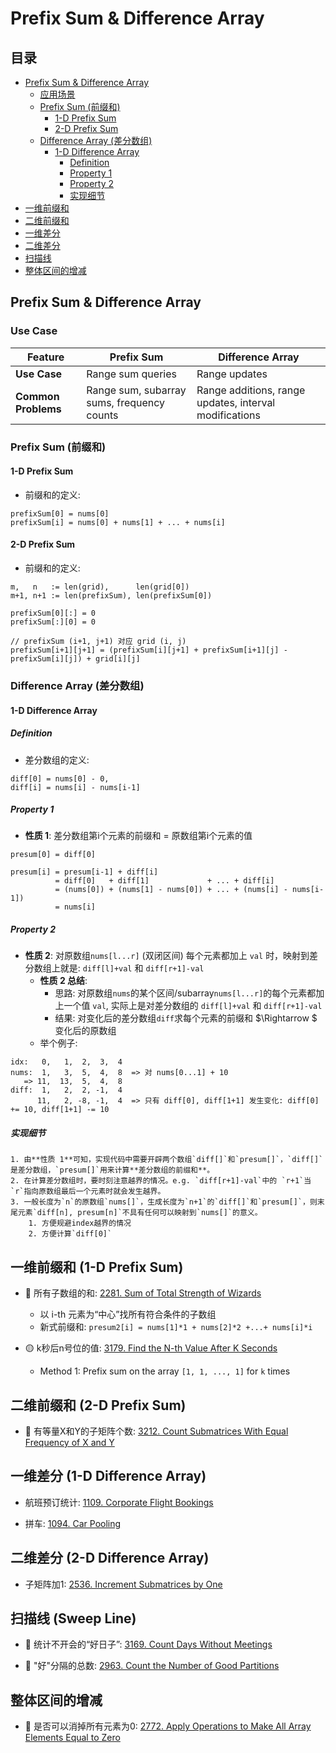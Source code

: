 # Prefix Sum & Difference Array

## 目录
* [Prefix Sum & Difference Array](#prefix-sum--difference-array)
    * [应用场景](#use-case)
    * [Prefix Sum (前缀和)](#prefix-sum-前缀和)
        * [1-D Prefix Sum](#1-d-prefix-sum)
        * [2-D Prefix Sum](#2-d-prefix-sum)
    * [Difference Array (差分数组)](#difference-array-差分数组)
        * [1-D Difference Array](#1-d-difference-array)
            * [Definition](#definition)
            * [Property 1](#property-1)
            * [Property 2](#property-2)
            * [实现细节](#实现细节)
* [一维前缀和](#一维前缀和-1-d-prefix-sum)
* [二维前缀和](#二维前缀和-2-d-prefix-sum)
* [一维差分](#一维差分-1-d-difference-array)
* [二维差分](#二维差分-2-d-difference-array)
* [扫描线](#扫描线-sweep-line)
* [整体区间的增减](#整体区间的增减)


## Prefix Sum & Difference Array

### Use Case
| Feature | Prefix Sum | Difference Array |
| - | - | - |
|**Use Case**|Range sum queries| Range updates |
|**Common Problems**|Range sum, subarray sums, frequency counts|Range additions, range updates, interval modifications|

### Prefix Sum (前缀和)

#### 1-D Prefix Sum
* 前缀和的定义:
```
prefixSum[0] = nums[0]
prefixSum[i] = nums[0] + nums[1] + ... + nums[i]
```

#### 2-D Prefix Sum
* 前缀和的定义:
```
m,   n   := len(grid),      len(grid[0])
m+1, n+1 := len(prefixSum), len(prefixSum[0])

prefixSum[0][:] = 0
prefixSum[:][0] = 0

// prefixSum (i+1, j+1) 对应 grid (i, j)
prefixSum[i+1][j+1] = (prefixSum[i][j+1] + prefixSum[i+1][j] - prefixSum[i][j]) + grid[i][j]
```



### Difference Array (差分数组)

#### 1-D Difference Array

##### Definition
* 差分数组的定义:

```
diff[0] = nums[0] - 0,
diff[i] = nums[i] - nums[i-1]
```

##### Property 1
* **性质 1**: 差分数组第i个元素的前缀和 = 原数组第i个元素的值
```
presum[0] = diff[0]

presum[i] = presum[i-1] + diff[i]
          = diff[0]   + diff[1]             + ... + diff[i]
          = (nums[0]) + (nums[1] - nums[0]) + ... + (nums[i] - nums[i-1])
          = nums[i]
```

##### Property 2
* **性质 2**: 对原数组`nums[l...r]` (双闭区间) 每个元素都加上 `val` 时，映射到差分数组上就是: `diff[l]+val` 和 `diff[r+1]-val`
    * **性质 2 总结**:
        * 思路: 对原数组`nums`的某个区间/subarray`nums[l...r]`的每个元素都加上一个值 `val`, 实际上是对差分数组的 `diff[l]+val` 和 `diff[r+1]-val`
        * 结果: 对变化后的差分数组`diff`求每个元素的前缀和 $\Rightarrow $ 变化后的原数组
    * 举个例子:
```
idx:   0,   1,  2,  3,  4
nums:  1,   3,  5,  4,  8  => 对 nums[0...1] + 10
   => 11,  13,  5,  4,  8
diff:  1,   2,  2, -1,  4
      11,   2, -8, -1,  4  => 只有 diff[0], diff[1+1] 发生变化: diff[0] += 10, diff[1+1] -= 10 
```

##### 实现细节
    1. 由**性质 1**可知，实现代码中需要开辟两个数组`diff[]`和`presum[]`，`diff[]`是差分数组，`presum[]`用来计算**差分数组的前缀和**。
    2. 在计算差分数组时，要时刻注意越界的情况。e.g. `diff[r+1]-val`中的 `r+1`当 `r`指向原数组最后一个元素时就会发生越界。
    3. 一般长度为`n`的原数组`nums[]`，生成长度为`n+1`的`diff[]`和`presum[]`，则末尾元素`diff[n], presum[n]`不具有任何可以映射到`nums[]`的意义。
        1. 方便规避index越界的情况
        2. 方便计算`diff[0]`



## 一维前缀和 (1-D Prefix Sum)
* :red_circle: 所有子数组的和: [2281. Sum of Total Strength of Wizards](https://github.com/szhou12/leetcode-go/tree/main/leetcode/2281-Sum-of-Total-Strength-of-Wizards)
    * 以 i-th 元素为“中心”找所有符合条件的子数组
    * 新式前缀和: `presum2[i] = nums[1]*1 + nums[2]*2 +...+ nums[i]*i`

* :yellow_circle: k秒后n号位的值: [3179. Find the N-th Value After K Seconds](https://github.com/szhou12/leetcode-go/tree/main/leetcode/3179-Find-the-N-th-Value-After-K-Seconds)
    * Method 1: Prefix sum on the array `[1, 1, ..., 1]` for `k` times

## 二维前缀和 (2-D Prefix Sum)
* :red_circle: 有等量X和Y的子矩阵个数: [3212. Count Submatrices With Equal Frequency of X and Y](https://github.com/szhou12/leetcode-go/tree/main/leetcode/3212-Count-Submatrices-With-Equal-Frequency-of-X-and-Y)




## 一维差分 (1-D Difference Array)

* 航班预订统计: [1109. Corporate Flight Bookings](https://github.com/szhou12/leetcode-go/tree/main/leetcode/1109-Corporate-Flight-Bookings)

* 拼车: [1094. Car Pooling](https://github.com/szhou12/leetcode-go/tree/main/leetcode/1094-Car-Pooling)



## 二维差分 (2-D Difference Array)

* 子矩阵加1: [2536. Increment Submatrices by One](https://github.com/szhou12/leetcode-go/tree/main/leetcode/2536-Increment-Submatrices-by-One)

## 扫描线 (Sweep Line)

* :red_circle: 统计不开会的“好日子”: [3169. Count Days Without Meetings](https://github.com/szhou12/leetcode-go/tree/main/leetcode/3169-Count-Days-Without-Meetings)

* :red_circle: "好"分隔的总数: [2963. Count the Number of Good Partitions](https://github.com/szhou12/leetcode-go/tree/main/leetcode/2963-Count-the-Number-of-Good-Partitions)

## 整体区间的增减

* :red_circle: 是否可以消掉所有元素为0: [2772. Apply Operations to Make All Array Elements Equal to Zero](https://github.com/szhou12/leetcode-go/tree/main/leetcode/2772-Apply-Operations-to-Make-All-Array-Elements-Equal-to-Zero)